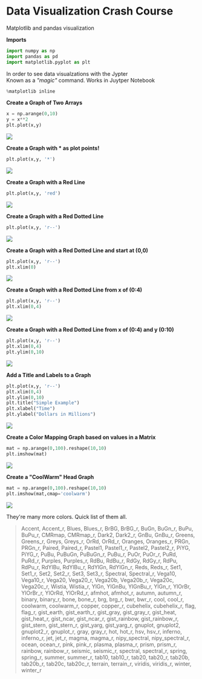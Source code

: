 # Data Visualization Crash Course

Matplotlib and pandas visualization  
  
**Imports**

```py
import numpy as np
import pandas as pd
import matplotlib.pyplot as plt
```

In order to see data visualzations with the Jypter  
Known as a _"magic"_ command. Works in Juytper Notebook

```py
%matplotlib inline
```

**Create a Graph of Two Arrays**

```py
x = np.arange(0,10)
y = x**2
plt.plot(x,y)
```

![](/assets/VisualizationGraph0.png)

**Create a Graph with \* as plot points!**

```py
plt.plot(x,y, '*')
```

![](/assets/VI2.png)

**Create a Graph with a Red Line**

```py
plt.plot(x,y, 'red')
```

![](/assets/VI3.png)

**Create a Graph with a Red Dotted Line**

```py
plt.plot(x,y, 'r--')
```

![](/assets/VI4.png)

**Create a Graph with a Red Dotted Line and start at \(0,0\)**

```py
plt.plot(x,y, 'r--')
plt.xlim(0)
```

![](/assets/VI5.png)

**Create a Graph with a Red Dotted Line from x of \(0:4\)**

```py
plt.plot(x,y, 'r--')
plt.xlim(0,4)
```

![](/assets/VI6.png)

**Create a Graph with a Red Dotted Line from x of \(0:4\) and y \(0:10\)**

```py
plt.plot(x,y, 'r--')
plt.xlim(0,4)
plt.ylim(0,10)
```

![](/assets/VI7.png)

**Add a Title and Labels to a Graph**

```py
plt.plot(x,y, 'r--')
plt.xlim(0,4)
plt.ylim(0,10)
plt.title("Simple Example")
plt.xlabel("Time")
plt.ylabel("Dollars in Millions")
```

![](/assets/VI8.png)

**Create a Color Mapping Graph based on values in a Matrix**

```py
mat = np.arange(0,100).reshape(10,10)
plt.imshow(mat)
```

![](/assets/VI9.png)

**Create a "CoolWarm" Head Graph**

```py
mat = np.arange(0,100).reshape(10,10)
plt.imshow(mat,cmap='coolwarm')
```

![](/assets/VI10.png)

They're many more colors. Quick list of them all.

> Accent, Accent\_r, Blues, Blues\_r, BrBG, BrBG\_r, BuGn, BuGn\_r, BuPu, BuPu\_r, CMRmap, CMRmap\_r, Dark2, Dark2\_r, GnBu, GnBu\_r, Greens, Greens\_r, Greys, Greys\_r, OrRd, OrRd\_r, Oranges, Oranges\_r, PRGn, PRGn\_r, Paired, Paired\_r, Pastel1, Pastel1\_r, Pastel2, Pastel2\_r, PiYG, PiYG\_r, PuBu, PuBuGn, PuBuGn\_r, PuBu\_r, PuOr, PuOr\_r, PuRd, PuRd\_r, Purples, Purples\_r, RdBu, RdBu\_r, RdGy, RdGy\_r, RdPu, RdPu\_r, RdYlBu, RdYlBu\_r, RdYlGn, RdYlGn\_r, Reds, Reds\_r, Set1, Set1\_r, Set2, Set2\_r, Set3, Set3\_r, Spectral, Spectral\_r, Vega10, Vega10\_r, Vega20, Vega20\_r, Vega20b, Vega20b\_r, Vega20c, Vega20c\_r, Wistia, Wistia\_r, YlGn, YlGnBu, YlGnBu\_r, YlGn\_r, YlOrBr, YlOrBr\_r, YlOrRd, YlOrRd\_r, afmhot, afmhot\_r, autumn, autumn\_r, binary, binary\_r, bone, bone\_r, brg, brg\_r, bwr, bwr\_r, cool, cool\_r, coolwarm, coolwarm\_r, copper, copper\_r, cubehelix, cubehelix\_r, flag, flag\_r, gist\_earth, gist\_earth\_r, gist\_gray, gist\_gray\_r, gist\_heat, gist\_heat\_r, gist\_ncar, gist\_ncar\_r, gist\_rainbow, gist\_rainbow\_r, gist\_stern, gist\_stern\_r, gist\_yarg, gist\_yarg\_r, gnuplot, gnuplot2, gnuplot2\_r, gnuplot\_r, gray, gray\_r, hot, hot\_r, hsv, hsv\_r, inferno, inferno\_r, jet, jet\_r, magma, magma\_r, nipy\_spectral, nipy\_spectral\_r, ocean, ocean\_r, pink, pink\_r, plasma, plasma\_r, prism, prism\_r, rainbow, rainbow\_r, seismic, seismic\_r, spectral, spectral\_r, spring, spring\_r, summer, summer\_r, tab10, tab10\_r, tab20, tab20\_r, tab20b, tab20b\_r, tab20c, tab20c\_r, terrain, terrain\_r, viridis, viridis\_r, winter, winter\_r



